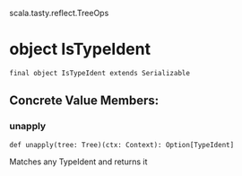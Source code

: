 scala.tasty.reflect.TreeOps
# object IsTypeIdent

<pre><code class="language-scala" >final object IsTypeIdent extends Serializable</pre></code>
## Concrete Value Members:
### unapply
<pre><code class="language-scala" >def unapply(tree: Tree)(ctx: Context): Option[TypeIdent]</pre></code>
Matches any TypeIdent and returns it


